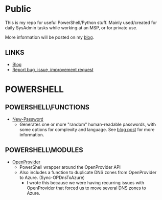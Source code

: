 # Public 

This is my repo for useful PowerShell/Python stuff. 
Mainly used/created for daily SysAdmin tasks while working at an MSP, or for private use.

More information will be posted on my [blog](https://tech-tom.com).

## LINKS

- [Blog](https://tech-tom.com)
- [Report bug, issue, improvement request](https://github.com/tomskovich/Public/tree/main/PowerShell/issues/new/choose)

# POWERSHELL

## POWERSHELL\FUNCTIONS

- [New-Password](https://github.com/tomskovich/Public/tree/main/PowerShell/blob/main/Functions/New-Password.ps1) 
    - Generates one or more "random" human-readable passwords, with some options for complexity and language. See [blog post](https://tech-tom.com/posts/powershell-password-generator/) for more information.

## POWERSHELL\MODULES

- [OpenProvider](https://github.com/tomskovich/Public/tree/main/PowerShell/Modules/OpenProvider)
    - PowerShell wrapper around the OpenProvider API
    - Also includes a function to duplicate DNS zones from OpenProvider to Azure. (Sync-OPDnsToAzure)
        - I wrote this because we were having recurring issues with OpenProvider that forced us to move several DNS zones to Azure.


